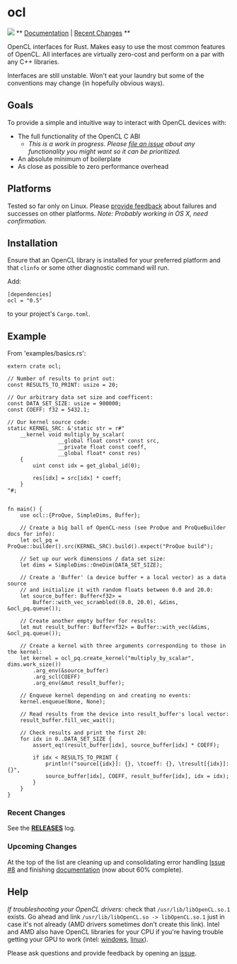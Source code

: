 # ocl

[![](http://meritbadge.herokuapp.com/ocl)](https://crates.io/crates/ocl)
** [Documentation](http://doc.cogciprocate.com/ocl/) | [Recent Changes](https://github.com/cogciprocate/ocl/blob/master/RELEASES.md) **

OpenCL interfaces for Rust. Makes easy to use the most common features of OpenCL. All interfaces are virtually zero-cost and perform on a par with any C++ libraries.

Interfaces are still unstable. Won't eat your laundry but some of the conventions may change (in hopefully obvious ways).


## Goals

To provide a simple and intuitive way to interact with OpenCL devices with:
- The full functionality of the OpenCL C ABI 
   - *This is a work in progress. Please [file an issue](https://github.com/cogciprocate/ocl_rust/issues) about any functionality you might want so it can be prioritized.*
- An absolute minimum of boilerplate
- As close as possible to zero performance overhead


## Platforms

Tested so far only on Linux. Please [provide feedback](https://github.com/cogciprocate/ocl_rust/issues) about failures and successes on other platforms. *Note: Probably working in OS X, need confirmation.*


## Installation

Ensure that an OpenCL library is installed for your preferred platform and  that `clinfo` or some other diagnostic command will run.

Add:

```
[dependencies]
ocl = "0.5"
```

to your project's `Cargo.toml`.


## Example 
From 'examples/basics.rs':

```
extern crate ocl;

// Number of results to print out:
const RESULTS_TO_PRINT: usize = 20;

// Our arbitrary data set size and coefficent:
const DATA_SET_SIZE: usize = 900000;
const COEFF: f32 = 5432.1;

// Our kernel source code:
static KERNEL_SRC: &'static str = r#"
	__kernel void multiply_by_scalar(
				__global float const* const src,
				__private float const coeff,
				__global float* const res)
	{
		uint const idx = get_global_id(0);

		res[idx] = src[idx] * coeff;
	}
"#;


fn main() {
	use ocl::{ProQue, SimpleDims, Buffer};

	// Create a big ball of OpenCL-ness (see ProQue and ProQueBuilder docs for info):
	let ocl_pq = ProQue::builder().src(KERNEL_SRC).build().expect("ProQue build");

	// Set up our work dimensions / data set size:
	let dims = SimpleDims::OneDim(DATA_SET_SIZE);

	// Create a 'Buffer' (a device buffer + a local vector) as a data source
	// and initialize it with random floats between 0.0 and 20.0:
	let source_buffer: Buffer<f32> = 
		Buffer::with_vec_scrambled((0.0, 20.0), &dims, &ocl_pq.queue());

	// Create another empty buffer for results:
	let mut result_buffer: Buffer<f32> = Buffer::with_vec(&dims, &ocl_pq.queue());

	// Create a kernel with three arguments corresponding to those in the kernel:
	let kernel = ocl_pq.create_kernel("multiply_by_scalar", dims.work_size())
		.arg_env(&source_buffer)
		.arg_scl(COEFF)
		.arg_env(&mut result_buffer);

	// Enqueue kernel depending on and creating no events:
	kernel.enqueue(None, None);

	// Read results from the device into result_buffer's local vector:
	result_buffer.fill_vec_wait();

	// Check results and print the first 20:
	for idx in 0..DATA_SET_SIZE {
		assert_eq!(result_buffer[idx], source_buffer[idx] * COEFF);

		if idx < RESULTS_TO_PRINT { 
			println!("source[{idx}]: {}, \tcoeff: {}, \tresult[{idx}]: {}",
			source_buffer[idx], COEFF, result_buffer[idx], idx = idx); 
		}
	}
}
```
### Recent Changes

See the **[RELEASES](https://github.com/cogciprocate/ocl/blob/master/RELEASES.md)** log.

### Upcoming Changes

At the top of the list are cleaning up and consolidating error handling [Issue #8](https://github.com/cogciprocate/ocl/issues/8) and finishing [documentation](http://doc.cogciprocate.com/ocl/) (now about 60% complete).

## Help

*If troubleshooting your OpenCL drivers:* check that `/usr/lib/libOpenCL.so.1` exists. Go ahead and link `/usr/lib/libOpenCL.so -> libOpenCL.so.1` just in case it's not already (AMD drivers sometimes don't create this link).  Intel and AMD also have OpenCL libraries for your CPU if you're having trouble getting your GPU to work (intel: [windows](http://registrationcenter.intel.com/irc_nas/5198/opencl_runtime_15.1_x64_setup.msi), [linux](http://registrationcenter.intel.com/irc_nas/5193/opencl_runtime_15.1_x64_5.0.0.57.tgz)). 

Please ask questions and provide feedback by opening an [issue](https://github.com/cogciprocate/ocl_rust/issues).

